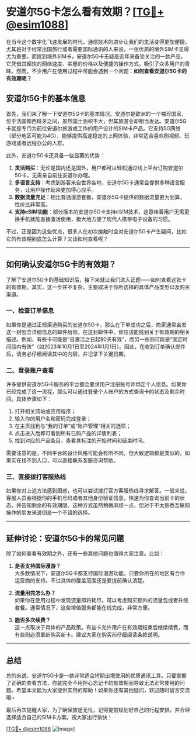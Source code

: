 # 安道尔5G卡怎么看有效期？[[TG💪+ @esim1088](https://t.me/s/esim1088)]

在当今这个数字化飞速发展的时代，通信技术的进步让我们的生活变得更加便捷。尤其是对于经常出国旅行或者需要国际通讯的人来说，一张优质的境外SIM卡显得尤为重要。而提到境外SIM卡，安道尔5G卡无疑是近年来备受关注的一款产品。它凭借其超快的网络速度、实惠的价格以及便捷的操作方式，吸引了众多用户的青睐。然而，不少用户在使用过程中可能会遇到一个问题：**如何查看安道尔5G卡的有效期呢？**

## 安道尔5G卡的基本信息

首先，我们来了解一下安道尔5G卡的基本情况。安道尔是欧洲的一个袖珍国家，位于法国和西班牙之间，虽然国土面积不大，但其旅游业却相当发达。安道尔5G卡就是专门为前往安道尔旅游或工作的用户设计的SIM卡产品。它支持5G网络（部分地区可能为4G），能够提供高速稳定的上网体验，非常适合喜欢刷视频、玩游戏或者远程办公的人群。

此外，安道尔5G卡还具备一些显著的优势：

1. **灵活购买**：无论是国内还是国外，用户都可以轻松通过线上平台订购安道尔5G卡，无需亲自前往安道尔办理。
2. **多语言支持**：考虑到游客来自世界各地，安道尔5G卡通常会提供多种语言服务，让用户操作起来更加得心应手。
3. **数据流量充足**：相比普通漫游套餐，安道尔5G卡提供的数据流量更为划算，性价比非常高。
4. **支持eSIM功能**：部分版本的安道尔5G卡支持eSIM技术，这意味着用户无需更换手机就能直接激活使用，极大地方便了现代人携带电子设备的习惯。

不过，正是因为这些优点，很多人在初次接触时会对安道尔5G卡产生疑问，比如它的有效期到底怎么计算？又该如何查看呢？

---

## 如何确认安道尔5G卡的有效期？

了解了安道尔5G卡的基础知识后，接下来就让我们进入正题——如何查看这张卡的有效期。其实，这一步并不复杂，主要取决于你所选择的具体产品类型以及购买渠道。

### 一、检查订单信息

如果你是通过正规渠道购买的安道尔5G卡，那么在下单成功之后，商家通常会发送一封包含详细信息的邮件给你。在这封邮件中，你应该能找到关于有效期的相关描述。例如，有些卡可能是“自激活之日起90天有效”，而另一些则可能是“固定时间段内有效”（如2023年10月1日至2024年1月1日）。因此，在收到订单确认邮件后，请务必仔细阅读其中的内容，并记录下关键日期。

### 二、登录账户查看

许多提供安道尔5G卡服务的平台都会要求用户注册账号并绑定个人信息。如果你已经完成了这一流程，那么可以通过登录个人账户的方式查询卡的状态及剩余时间。具体步骤如下：

1. 打开相关网站或应用程序；
2. 输入你的用户名和密码完成登录；
3. 在主页找到与“我的订单”或“账户管理”相关的选项；
4. 点击进入后即可看到所有已购产品的详情列表；
5. 找到对应的产品条目，查看其标注的开始时间和结束时间。

需要注意的是，不同平台的设计风格可能会有所不同，但大致逻辑都是类似的。如果实在找不到入口，可以直接联系客服咨询帮助。

### 三、直接拨打客服热线

如果你对上述方法感到困惑，也可以尝试拨打官方客服热线寻求解答。一般来说，客服人员会根据你的手机号码或者其他身份验证信息，快速为你查询当前卡的状态，并告知剩余的有效期限。这种方式虽然稍微麻烦一点，但对于不太熟悉互联网操作的朋友来说倒是一个不错的选择。

---

## 延伸讨论：安道尔5G卡的常见问题

除了如何查看有效期之外，还有一些其他问题也值得大家注意。比如：

1. **是否支持国际漫游？**  
   大多数情况下，安道尔5G卡都支持国际漫游功能，只要你所在的地区有合作运营商的支持。不过具体的覆盖范围还是要提前确认清楚。

2. **流量用完怎么办？**  
   如果你在使用过程中发现流量即将耗尽，可以考虑购买额外的流量包或者升级套餐。通常情况下，这些增值服务都能在线完成，非常方便。

3. **能否多次续费？**  
   这一点取决于具体的产品政策。有些卡允许用户在有效期结束后继续续费，而有些则必须重新购买新卡。建议大家在购买前仔细阅读条款说明。

---

## 总结

总的来说，安道尔5G卡是一款非常适合短期出境使用的优质通讯工具。只要掌握了正确的查看方法，你就完全不用担心忘记卡的有效期而导致无法正常使用的问题。希望本文能为大家提供实用的帮助！如果你还有其他疑问，欢迎随时留言交流哦~

最后再次提醒大家，为了确保旅途无忧，记得提前规划好自己的行程安排，并合理选择适合自己的SIM卡方案。祝大家出行愉快！

[[TG💪+ @esim1088](https://t.me/s/esim1088) ![Image](https://i.postimg.cc/4NQfJmqS/Snipaste-2025-05-13-00-14-12.png)]